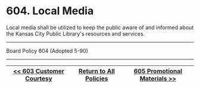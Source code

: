 # 604. Local Media

Local media shall be utilized to keep the public aware of and informed about the Kansas City Public Library's resources and services.

---

Board Policy 604 (Adopted 5-90)

---
[<< 603 Customer Courtesy](/policies/600-community-relations/603.md) | [Return to All Policies](/policies/) | [605 Promotional Materials >>](/policies/600-community-relations/605.md)
--- | --- | ---
